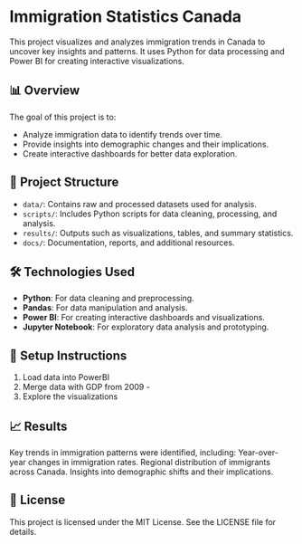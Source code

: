 # Immigration Statistics Canada

This project visualizes and analyzes immigration trends in Canada to uncover key insights and patterns. It uses Python for data processing and Power BI for creating interactive visualizations.

## 📊 Overview

The goal of this project is to:
- Analyze immigration data to identify trends over time.
- Provide insights into demographic changes and their implications.
- Create interactive dashboards for better data exploration.

## 📁 Project Structure

- `data/`: Contains raw and processed datasets used for analysis.
- `scripts/`: Includes Python scripts for data cleaning, processing, and analysis.
- `results/`: Outputs such as visualizations, tables, and summary statistics.
- `docs/`: Documentation, reports, and additional resources.

## 🛠️ Technologies Used

- **Python**: For data cleaning and preprocessing.
- **Pandas**: For data manipulation and analysis.
- **Power BI**: For creating interactive dashboards and visualizations.
- **Jupyter Notebook**: For exploratory data analysis and prototyping.

## 🚀 Setup Instructions
1. Load data into PowerBI 
2. Merge data with GDP from 2009 - 
3. Explore the visualizations

## 📈 Results
Key trends in immigration patterns were identified, including:
Year-over-year changes in immigration rates.
Regional distribution of immigrants across Canada.
Insights into demographic shifts and their implications.

## 📄 License
This project is licensed under the MIT License. See the LICENSE file for details.